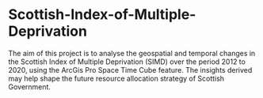 # Scottish-Index-of-Multiple-Deprivation
The aim of this project is to analyse the geospatial and temporal changes in the Scottish Index of Multiple Deprivation (SIMD) over the period 2012 to 2020, using the ArcGis Pro Space Time Cube feature. The insights derived may help shape the future resource allocation strategy of Scottish Government.
